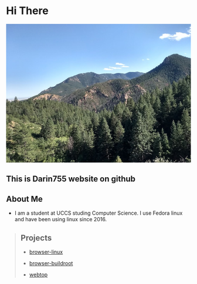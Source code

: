# Hi There
![Mountains](mountains.jpeg)
## This is Darin755 website on github

## About Me
 - I am a student at UCCS studing Computer Science. I use Fedora linux and have been using linux since 2016. 

> ## Projects
> - [browser-linux](https://github.com/Darin755/browser-linux)
> 
> - [browser-buildroot](https://github.com/Darin755/browser-buildroot)
> 
> - [webtop](https://github.com/Darin755/webtop)

